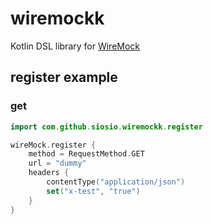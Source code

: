 # wiremockk
Kotlin DSL library for [WireMock](https://github.com/wiremock/wiremock)

## register example
### get
```kotlin
import com.github.siosio.wiremockk.register

wireMock.register {
    method = RequestMethod.GET
    url = "dummy"
    headers {
        contentType("application/json")
        set("x-test", "true")
    }
}
```
